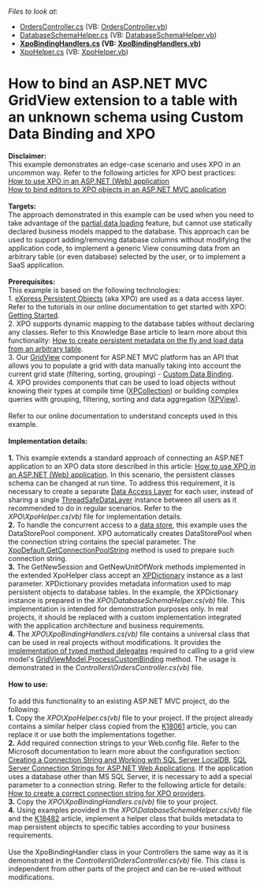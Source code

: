 <!-- default file list -->
*Files to look at*:

* [OrdersController.cs](./CS/XPCustomBindingExample/Controllers/OrdersController.cs) (VB: [OrdersController.vb](./VB/XPCustomBindingExample/Controllers/OrdersController.vb))
* [DatabaseSchemaHelper.cs](./CS/XPCustomBindingExample/XPO/DatabaseSchemaHelper.cs) (VB: [DatabaseSchemaHelper.vb](./VB/XPCustomBindingExample/XPO/DatabaseSchemaHelper.vb))
* **[XpoBindingHandlers.cs](./CS/XPCustomBindingExample/XPO/XpoBindingHandlers.cs) (VB: [XpoBindingHandlers.vb](./VB/XPCustomBindingExample/XPO/XpoBindingHandlers.vb))**
* [XpoHelper.cs](./CS/XPCustomBindingExample/XPO/XpoHelper.cs) (VB: [XpoHelper.vb](./VB/XPCustomBindingExample/XPO/XpoHelper.vb))
<!-- default file list end -->
# How to bind an ASP.NET MVC GridView extension to a table with an unknown schema using Custom Data Binding and XPO


<strong>Disclaimer:</strong><br>This example demonstrates an edge-case scenario and uses XPO in an uncommon way. Refer to the following articles for XPO best practices:<br><a href="https://www.devexpress.com/Support/Center/p/K18061">How to use XPO in an ASP.NET (Web) application</a><br><a href="https://www.devexpress.com/Support/Center/p/K18525">How to bind editors to XPO objects in an ASP.NET MVC application</a><br><br><strong>Targets:</strong><br>The approach demonstrated in this example can be used when you need to take advantage of the <a href="https://documentation.devexpress.com/AspNet/14760/ASP-NET-MVC-Extensions/Grid-View/Concepts/Binding-to-Data/Binding-to-Large-Data-Database-Server-Mode">partial data loading</a> feature, but cannot use statically declared business models mapped to the database. This approach can be used to support adding/removing database columns without modifying the application code, to implement a generic View consuming data from an arbitrary table (or even database) selected by the user, or to implement a SaaS application.<br><br><strong>Prerequisites:</strong><br>This example is based on the following technologies:<br>1. <a href="https://documentation.devexpress.com/CoreLibraries/1998/DevExpress-ORM-Tool">eXpress Persistent Objects</a> (aka XPO) are used as a data access layer. Refer to the tutorials in our online documentation to get started with XPO: <a href="https://documentation.devexpress.com/CoreLibraries/2263/DevExpress-ORM-Tool/Getting-Started">Getting Started</a>.<br>2. XPO supports dynamic mapping to the database tables without declaring any classes. Refer to this Knowledge Base article to learn more about this functionality: <a href="https://www.devexpress.com/Support/Center/p/K18482">How to create persistent metadata on the fly and load data from an arbitrary table</a>.<br>3. Our <a href="https://documentation.devexpress.com/AspNet/8998/ASP-NET-MVC-Extensions/Grid-View/Overview/Overview-GridView">GridView</a> component for ASP.NET MVC platform has an API that allows you to populate a grid with data manually taking into account the current grid state (filtering, sorting, grouping) - <a href="https://documentation.devexpress.com/AspNet/14374/ASP-NET-MVC-Extensions/Grid-View/Concepts/Binding-to-Data/Custom-Data-Binding/Overview/Custom-Data-Binding-Overview">Custom Data Binding</a>.<br>4. XPO provides components that can be used to load objects without knowing their types at compile time (<a href="https://documentation.devexpress.com/CoreLibraries/2031/DevExpress-ORM-Tool/Feature-Center/Data-Representation/XPCollection">XPCollection</a>) or building complex queries with grouping, filtering, sorting and data aggregation (<a href="https://documentation.devexpress.com/CoreLibraries/2068/DevExpress-ORM-Tool/Concepts/XPView-Concepts">XPView</a>).<br><br>Refer to our online documentation to understand concepts used in this example.<br><br><strong>Implementation details:</strong><br><br><strong>1.</strong> This example extends a standard approach of connecting an ASP.NET application to an XPO data store described in this article: <a href="https://www.devexpress.com/Support/Center/p/K18061">How to use XPO in an ASP.NET (Web) application</a>. In this scenario, the persistent classes schema can be changed at run time. To address this requirement, it is necessary to create a separate <a href="https://documentation.devexpress.com/CoreLibraries/2121/DevExpress-ORM-Tool/Feature-Center/Connecting-to-a-Data-Store/Data-Access-Layer">Data Access Layer</a> for each user, instead of sharing a single <a href="https://documentation.devexpress.com/CoreLibraries/DevExpress.Xpo.ThreadSafeDataLayer.class">ThreadSafeDataLayer</a> instance between all users as it recommended to do in regular scenarios. Refer to the <em>XPO\XpoHelper.cs(vb)</em> file for implementation details.<br><strong>2.</strong> To handle the concurrent access to a <a href="https://documentation.devexpress.com/CoreLibraries/DevExpress.Xpo.DB.IDataStore.class">data store</a>, this example uses the DataStorePool component. XPO automatically creates DataStorePool when the connection string contains the special parameter. The <a href="https://documentation.devexpress.com/CoreLibraries/DevExpress.Xpo.XpoDefault.GetConnectionPoolString.overloads">XpoDefault.GetConnectionPoolString</a> method is used to prepare such connection string.<br><strong>3.</strong> The GetNewSession and GetNewUnitOfWork methods implemented in the extended XpoHelper class accept an <a href="https://documentation.devexpress.com/CoreLibraries/DevExpress.Xpo.Metadata.XPDictionary.class">XPDictionary</a> instance as a last parameter. XPDictionary provides metadata information used to map persistent objects to database tables. In the example, the XPDictionary instance is prepared in the <em>XPO\DatabaseSchemaHelper.cs(vb)</em> file. This implementation is intended for demonstration purposes only. In real projects, it should be replaced with a custom implementation integrated with the application architecture and business requirements.<br><strong>4.</strong> The <em>XPO\XpoBindingHandlers.cs(vb)</em> file contains a universal class that can be used in real projects without modifications. It provides the <a href="https://documentation.devexpress.com/AspNet/14553/ASP-NET-MVC-Extensions/Grid-View/Concepts/Binding-to-Data/Custom-Data-Binding/Implementation-of-Typed-Method-Delegates">implementation of typed method delegates</a> required to calling to a grid view model's <a href="https://documentation.devexpress.com/AspNet/DevExpress.Web.Mvc.GridViewModel.ProcessCustomBinding.overloads">GridViewModel.ProcessCustomBinding</a> method. The usage is demonstrated in the <em>Controllers\OrdersController.cs(vb)</em> file.<br><br><strong>How to use:</strong><br><br>To add this functionality to an existing ASP.NET MVC project, do the following:<br><strong>1.</strong> Copy the <em>XPO\XpoHelper.cs(vb)</em> file to your project. If the project already contains a similar helper class copied from the <a href="https://www.devexpress.com/Support/Center/p/K18061">K18061</a> article, you can replace it or use both the implementations together.<br><strong>2.</strong> Add required connection strings to your Web.config file. Refer to the Microsoft documentation to learn more about the <strong><connectionStrings></strong> configuration section: <a href="https://docs.microsoft.com/en-us/aspnet/mvc/overview/getting-started/introduction/creating-a-connection-string">Creating a Connection String and Working with SQL Server LocalDB</a>, <a href="https://msdn.microsoft.com/en-us/library/jj653752(v=vs.110).aspx">SQL Server Connection Strings for ASP.NET Web Applications</a>. If the application uses a database other than MS SQL Server, it is necessary to add a special parameter to a connection string. Refer to the following article for details: <a href="https://www.devexpress.com/Support/Center/p/K18445">How to create a correct connection string for XPO providers</a>.<br><strong>3.</strong> Copy the <em>XPO\XpoBindingHandlers.cs(vb)</em> file to your project.<br><strong>4.</strong> Using examples provided in the <em>XPO\DatabaseSchemaHelper.cs</em><em>(vb)</em> file and the <a href="https://www.devexpress.com/Support/Center/p/K18482">K18482</a> article, implement a helper class that builds metadata to map persistent objects to specific tables according to your business requirements.<br><br>Use the XpoBindingHandler class in your Controllers the same way as it is demonstrated in the <em>Controllers\OrdersController.cs(vb)</em> file. This class is independent from other parts of the project and can be re-used without modifications.

<br/>



